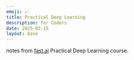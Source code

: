 ```yaml
---
emoji: 📈
title: Practical Deep Learning
description: for Coders
date: 2025-02-15
layout: base
---
```


notes from [fast.ai](https://www.fast.ai/) Practical Deep Learning course.


